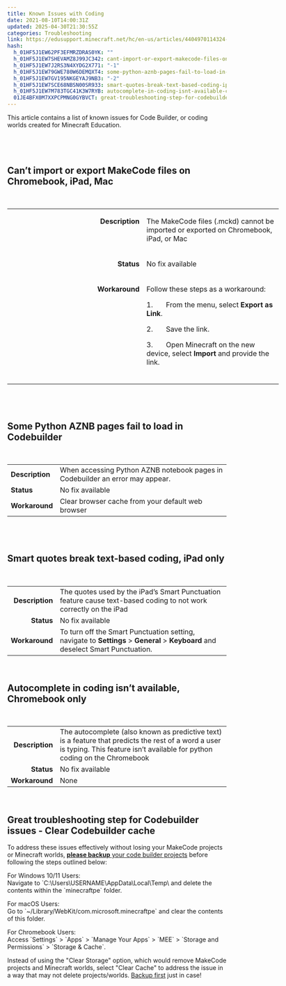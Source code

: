 ```yaml
---
title: Known Issues with Coding
date: 2021-08-10T14:00:31Z
updated: 2025-04-30T21:30:55Z
categories: Troubleshooting
link: https://edusupport.minecraft.net/hc/en-us/articles/4404970114324-Known-Issues-with-Coding
hash:
  h_01HF5J1EW62PF3EFMRZDRAS0YK: ""
  h_01HF5J1EW7SHEVAMZ8J99JC342: cant-import-or-export-makecode-files-on-chromebook-ipad-mac
  h_01HF5J1EW7J2RS3N4XYDG2X771: "-1"
  h_01HF5J1EW79GWE780W6DEMQXT4: some-python-aznb-pages-fail-to-load-in-codebuilder
  h_01HF5J1EW7GV195NKGEYAJ9NB3: "-2"
  h_01HF5J1EW7SCE68NBSN00SR933: smart-quotes-break-text-based-coding-ipad-only
  h_01HF5J1EW7M783TGC41K3W7RYB: autocomplete-in-coding-isnt-available-chromebook-only
  01JE4BFX0M7XXPCPMNG0GYBVCT: great-troubleshooting-step-for-codebuilder-issues---clear-codebuilder-cache
---
```


This article contains a list of known issues for Code Builder, or coding worlds created for Minecraft Education.

##  

## Can’t import or export MakeCode files on Chromebook, iPad, Mac

 

<table style="width: 624px;" data-cellpadding="5px">
<colgroup>
<col style="width: 50%" />
<col style="width: 50%" />
</colgroup>
<tbody>
<tr>
<td style="text-align: right; width: 20%; vertical-align: top;" width="104"><p><strong>Description</strong></p></td>
<td width="520"><p>The MakeCode files (.mckd) cannot be imported or exported on Chromebook, iPad, or Mac</p></td>
</tr>
<tr>
<td style="text-align: right; width: 20%; vertical-align: top;" width="104"><p><strong>Status</strong></p></td>
<td width="520"><p>No fix available</p></td>
</tr>
<tr>
<td style="text-align: right; width: 20%; vertical-align: top;" width="104"><p><strong>Workaround</strong></p></td>
<td width="520"><p>Follow these steps as a workaround:</p>
<p>1.       From the menu, select <strong>Export as Link</strong>.</p>
<p>2.       Save the link.</p>
<p>3.       Open Minecraft on the new device, select <strong>Import</strong> and provide the link.<br />
<br />
</p></td>
</tr>
</tbody>
</table>

##  

## Some Python AZNB pages fail to load in Codebuilder

 

|  |  |
|----|----|
| **Description** | When accessing Python AZNB notebook pages in Codebuilder an error may appear.  |
| **Status** | No fix available |
| **Workaround** | Clear browser cache from your default web browser |

##  

## Smart quotes break text-based coding, iPad only

 

|  |  |
|---:|----|
| **Description** | The quotes used by the iPad’s Smart Punctuation feature cause text-based coding to not work correctly on the iPad |
| **Status** | No fix available |
| **Workaround** | To turn off the Smart Punctuation setting, navigate to **Settings** \> **General** \> **Keyboard** and deselect Smart Punctuation. |

 

## Autocomplete in coding isn’t available, Chromebook only

 

|  |  |
|---:|----|
| **Description** | The autocomplete (also known as predictive text) is a feature that predicts the rest of a word a user is typing. This feature isn’t available for python coding on the Chromebook |
| **Status** | No fix available |
| **Workaround** | None |

 

## Great troubleshooting step for Codebuilder issues - Clear Codebuilder cache

To address these issues effectively without losing your MakeCode projects or Minecraft worlds, [**please backup** your code builder projects](../Game-Features/Managing-Projects-in-Code-Builder-for-MakeCode.md) before following the steps outlined below:  
  
For Windows 10/11 Users:  
Navigate to \`C:\Users\USERNAME\AppData\Local\Temp\\ and delete the contents within the \`minecraftpe\` folder.  
  
For macOS Users:  
Go to \`~/Library/WebKit/com.microsoft.minecraftpe\` and clear the contents of this folder.  
  
For Chromebook Users:  
Access \`Settings\` \> \`Apps\` \> \`Manage Your Apps\` \> \`MEE\` \> \`Storage and Permissions\` \> \`Storage & Cache\`.  
  
Instead of using the "Clear Storage" option, which would remove MakeCode projects and Minecraft worlds, select "Clear Cache" to address the issue in a way that may not delete projects/worlds. [Backup first](../Teaching-With-Minecraft/Import-Export-and-Manage-Worlds.md) just in case!

